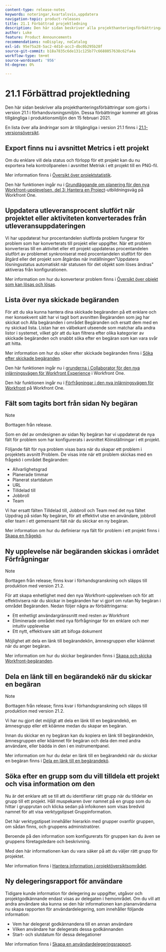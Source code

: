 ```yaml
---
content-type: release-notes
keywords: noteringar,kvartalsvis,uppdatera
navigation-topic: product-releases
title: 21.1 Förbättrad projektledning
description: Den här sidan beskriver alla projekthanteringsförbättringar som gjorts i version 21.1 i förhandsvisningsmiljön. Dessa förbättringar kommer att göras tillgängliga i produktionsmiljön den 15 februari 2021.
author: Luke
feature: Product Announcements
recommendations: noDisplay, noCatalog
exl-id: 95e75a28-5ac2-4d1d-acc3-dbc0b295b28f
source-git-commit: b18a7835c6de131c125b77c6688057638c62fa4a
workflow-type: tm+mt
source-wordcount: '956'
ht-degree: 0%

---
```


# 21.1 Förbättrad projektledning

Den här sidan beskriver alla projekthanteringsförbättringar som gjorts i version 21.1 i förhandsvisningsmiljön. Dessa förbättringar kommer att göras tillgängliga i produktionsmiljön den 15 februari 2021.

En lista över alla ändringar som är tillgängliga i version 21.1 finns i [21.1-versionsöversikt](../../../product-announcements/product-releases/21.1-release-activity/21-1-release-overview.md).

## Export finns nu i avsnittet Metrics i ett projekt

Om du enklare vill dela status och förlopp för ett projekt kan du nu exportera hela kontrollpanelen i avsnittet Metrisk i ett projekt till en PNG-fil.

Mer information finns i [Översikt över projektstatistik](../../../manage-work/projects/manage-projects/project-metrics.md).

Den här funktionen ingår nu i [Grundläggande om planering för den nya Workfront-upplevelsen, del 3: Hantera en Project](https://experienceleague.adobe.com/en/docs/workfront-learn/tutorials-workfront/home)-utbildningsväg på Workfront One.

## Uppdatera utleveransprocent slutfört när projektet eller aktiviteten konverterades från utleveransuppdateringen

Vi har uppdaterat hur procentandelen slutförda problem fungerar för problem som har konverterats till projekt eller uppgifter. När ett problem konverteras till en aktivitet eller ett projekt uppdateras procentandelen slutfört av problemet synkroniserat med procentandelen slutfört för den åtgärd eller det projekt som åtgärdas när inställningen&quot;Uppdatera lösningsstatus automatiskt när statusen för det objekt som löses ändras&quot; aktiveras från konfigurationen.

Mer information om hur du konverterar problem finns i [Översikt över objekt som kan lösas och lösas](../../../manage-work/issues/convert-issues/resolving-and-resolvable-objects.md).

## Lista över nya skickade begäranden

För att du ska kunna hantera dina skickade begäranden på ett enklare och mer konsekvent sätt har vi tagit bort avsnitten Begäranden som jag har skickat och Alla begäranden i området Begäranden och ersatt dem med en ny skickad lista. Listan har en välbekant utseende som matchar alla andra listor i systemet, vilket gör att du kan filtrera efter olika kategorier av skickade begäranden och snabbt söka efter en begäran som kan vara svår att hitta.

Mer information om hur du söker efter skickade begäranden finns i [Söka efter skickade begäranden](../../../manage-work/requests/create-requests/locate-submitted-requests.md).

Den här funktionen ingår nu i [grunderna i Collaborator för den nya inlärningsvägen för Workfront Experience](https://experienceleague.adobe.com/en/docs/workfront-learn/tutorials-workfront/manage-work/issues-requests/make-a-request) i Workfront One.

Den här funktionen ingår nu i [Förfrågningar i den nya inlärningsvägen för Workfront](https://experienceleague.adobe.com/en/docs/workfront-learn/tutorials-workfront/manage-work/request-queues/understand-request-queues) på Workfront One.

## Fält som tagits bort från sidan Ny begäran

>[!NOTE]
>
>Borttagen från release.

Som en del av omdesignen av sidan Ny begäran har vi uppdaterat de nya fält för problem som har konfigurerats i avsnittet Köinställningar i ett projekt.

Följande fält för nya problem visas bara när du skapar ett problem i projektets avsnitt Problem. De visas inte när ett problem skickas med en frågekö i området Begäranden:

* Allvarlighetsgrad
* Planerade timmar
* Planerat startdatum
* URL
* Tilldelad till
* Jobbroll
* Team

Vi har ersatt fälten Tilldelad till, Jobbroll och Team med det nya fältet Uppdrag på sidan Ny begäran, för att effektivt utse en användare, jobbroll eller team i ett gemensamt fält när du skickar en ny begäran.

Mer information om hur du definierar nya fält för problem i ett projekt finns i [Skapa en frågekö](../../../manage-work/requests/create-and-manage-request-queues/create-request-queue.md).

## Ny upplevelse när begäranden skickas i området Förfrågningar

>[!NOTE]
>
>Borttagen från release; finns kvar i förhandsgranskning och släpps till produktion med version 21.2.

För att skapa enhetlighet med den nya Workfront-upplevelsen och för att effektivisera när du skickar in begäranden har vi gjort om rutan Ny begäran i området Begäranden. Nedan följer några av förbättringarna:

* Ett enhetligt användargränssnitt med resten av Workfront
* Eliminerade området med nya förfrågningar för en enklare och mer intuitiv upplevelse
* Ett nytt, effektivare sätt att bifoga dokument

Möjlighet att dela en länk till begärandekön, ämnesgruppen eller köämnet när du anger begäran.

Mer information om hur du skickar begäranden finns i [Skapa och skicka Workfront-begäranden](/help/quicksilver/manage-work/requests/create-requests/create-submit-requests.md).

## Dela en länk till en begärandekö när du skickar en begäran

>[!NOTE]
>
>Borttagen från release; finns kvar i förhandsgranskning och släpps till produktion med version 21.2.

Vi har nu gjort det möjligt att dela en länk till en begärandekö, en ämnesgrupp eller ett köämne medan du skapar en begäran.

Innan du skickar en ny begäran kan du kopiera en länk till begärandekön, ämnesgruppen eller köämnet för begäran och dela den med andra användare, eller bädda in den i en instrumentpanel.

Mer information om hur du delar en länk till en begärandekö när du skickar en begäran finns i [Dela en länk till en begärandekö](../../../manage-work/requests/create-requests/share-link-to-request-queue.md).

## Söka efter en grupp som du vill tilldela ett projekt och visa information om den

Nu är det enklare att se till att du identifierar rätt grupp när du tilldelar en grupp till ett projekt. Håll muspekaren över namnet på en grupp som du hittar i grupprutan och klicka sedan på infoikonen som visas bredvid namnet för att visa verktygstipset Gruppinformation.

Det här verktygstipset innehåller hierarkin med grupper ovanför gruppen, om sådan finns, och gruppens administratörer.

Beroende på den information som konfigurerats för gruppen kan du även se gruppens företagsledare och beskrivning.

Med den här informationen kan du vara säker på att du väljer rätt grupp för projektet.

Mer information finns i [Hantera information i projektöversiktsområdet](../../../manage-work/projects/manage-projects/understand-project-overview-area.md).

## Ny delegeringsrapport för användare

Tidigare kunde information för delegering av uppgifter, utgåvor och projektgodkännande endast visas av delegaten i hemområdet. Om du vill att andra användare ska kunna se den här informationen kan plananvändarna nu skapa rapporten för användardelegering, som innehåller följande information:

* Vem har delegerat godkännandena till en annan användare
* Vilken användare har delegerats dessa godkännanden
* Start- och slutdatum för dessa delegationer

Mer information finns i [Skapa en användardelegeringsrapport](../../../reports-and-dashboards/reports/creating-and-managing-reports/create-user-delegation-report.md).
